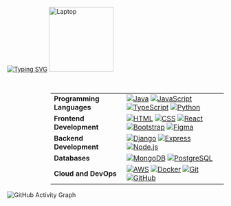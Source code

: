[![Typing SVG](https://readme-typing-svg.demolab.com?font=Fira+Code&size=32&pause=1000&color=00FB00&width=435&lines=Hey+there!+It's+Imran;Ready+to+collaborate%3F)](https://git.io/typing-svg)
<img src="https://raw.githubusercontent.com/Tarikul-Islam-Anik/Telegram-Animated-Emojis/main/Objects/Laptop.webp" alt="Laptop" width="150" height="150" />

<br> 
    <table align="right" style="border-collapse: collapse; width: 80%;">
      <tr>
        <td><strong>Programming Languages</strong></td>
        <td>
          <a href="https://skillicons.dev"><img src="https://skillicons.dev/icons?i=java" alt="Java" /></a>
          <a href="https://skillicons.dev"><img src="https://skillicons.dev/icons?i=javascript" alt="JavaScript" /></a>
          <a href="https://skillicons.dev"><img src="https://skillicons.dev/icons?i=typescript" alt="TypeScript" /></a>
          <a href="https://skillicons.dev"><img src="https://skillicons.dev/icons?i=python" alt="Python" /></a>
        </td>
      </tr>
      <tr>
        <td><strong>Frontend Development</strong></td>
        <td>
          <a href="https://skillicons.dev"><img src="https://skillicons.dev/icons?i=html" alt="HTML" /></a>
          <a href="https://skillicons.dev"><img src="https://skillicons.dev/icons?i=css" alt="CSS" /></a>
          <a href="https://skillicons.dev"><img src="https://skillicons.dev/icons?i=react" alt="React" /></a>
          <a href="https://skillicons.dev"><img src="https://skillicons.dev/icons?i=bootstrap" alt="Bootstrap" /></a>
          <a href="https://skillicons.dev"><img src="https://skillicons.dev/icons?i=figma" alt="Figma" /></a>
        </td>
      </tr>
      <tr>
        <td><strong>Backend Development</strong></td>
        <td>
          <a href="https://skillicons.dev"><img src="https://skillicons.dev/icons?i=django" alt="Django" /></a>
          <a href="https://skillicons.dev"><img src="https://skillicons.dev/icons?i=express" alt="Express" /></a>
          <a href="https://skillicons.dev"><img src="https://skillicons.dev/icons?i=nodejs" alt="Node.js" /></a>
        </td>
      </tr>
      <tr>
        <td><strong>Databases</strong></td>
        <td>
          <a href="https://skillicons.dev"><img src="https://skillicons.dev/icons?i=mongodb" alt="MongoDB" /></a>
          <a href="https://skillicons.dev"><img src="https://skillicons.dev/icons?i=postgres" alt="PostgreSQL" /></a>
        </td>
      </tr>
      <tr>
        <td><strong>Cloud and DevOps</strong></td>
        <td>
          <a href="https://skillicons.dev"><img src="https://skillicons.dev/icons?i=aws" alt="AWS" /></a>
          <a href="https://skillicons.dev"><img src="https://skillicons.dev/icons?i=docker" alt="Docker" /></a>
          <a href="https://skillicons.dev"><img src="https://skillicons.dev/icons?i=git" alt="Git" /></a>
          <a href="https://skillicons.dev"><img src="https://skillicons.dev/icons?i=github" alt="GitHub" /></a>
        </td>
      </tr>
    </table>
<p "></p>

<br>

<picture>
  <source 
    media="(prefers-color-scheme: dark)" 
    srcset="https://github-readme-activity-graph.vercel.app/graph?username=xXemran05khanXx&theme=xcode&bg_color=transparent&color=00FF00&hide_border=true" 
  />
  <source 
    media="(prefers-color-scheme: light)" 
    srcset="https://github-readme-activity-graph.vercel.app/graph?username=xXemran05khanXx&theme=xcode&bg_color=transparent&color=00FF00&hide_border=true" 
  />
  <img 
    src="https://github-readme-activity-graph.vercel.app/graph?username=xXemran05khanXx&theme=xcode&bg_color=transparent&color=00FF00&hide_border=true" 
    alt="GitHub Activity Graph" 
  />
</picture>
